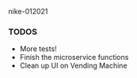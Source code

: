 nike-012021

### TODOS
- More tests!
- Finish the microservice functions
- Clean up UI on Vending Machine